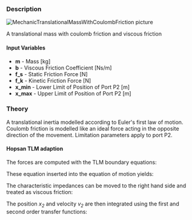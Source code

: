 ### Description
![MechanicTranslationalMassWithCoulombFriction picture](masschelp.svg)

A translational mass with coulomb friction and viscous friction

#### Input Variables
* **m** - Mass [kg]
* **b** - Viscous Friction Coefficient [Ns/m]
* **f_s** - Static Friction Force [N]
* **f_k** - Kinetic Friction Force [N]
* **x_min** - Lower Limit of Position of Port P2 [m]
* **x_max** - Upper Limit of Position of Port P2 [m]

### Theory
A translational inertia modelled according to Euler's first law of motion. Coulomb friction is modelled like an ideal force acting in the opposite direction of the movement. Limitation parameters apply to port P2.
<!---EQUATION m \dot{v_2} + B v_2 = F_1 - F_2 - F_f--->
<!---EQUATION v_2 = der(x_2)--->
<!---EQUATION v_1 = -v_2--->
<!---EQUATION x_1 = -x_2--->
<!---EQUATION F_f = \begin{cases}F_1-F_2, & |F_1-F_2| < f_s\\f_k, & F_1-F_2 > f_s\\-f_k, & F_2-F_1 > f_s\end{cases} --->

#### Hopsan TLM adaption
The forces are computed with the TLM boundary equations:
<!---EQUATION \begin{cases}F_1 = \displaystyle\sum_{i=1}^{N_1}\left(c_{1,i} + Z_{c1,i}v_{1,i}\right), i=1,...,N_1\\\displaystyle\sum_{j=1}^{N_2}\left(c_{2,j} + Z_{c2,j}v_{2,j}\right), j=1,...,N_2\end{cases}--->

These equation inserted into the equation of motion yields:
<!---EQUATION m \dot{v_2} + B v_2 = c_1 - Z_{c1}v_2 - c_2 - Z_{c2}v_2 - F_f--->

The characteristic impedances can be moved to the right hand side and treated as viscous friction:
<!---EQUATION m \dot{v_2} + (B+Z_{c1}+Z_{c2})v_2 = c_1 - c_2 - F_f--->

The position <i>x<sub>2</sub></i> and velocity <i>v<sub>2</sub></i> are then integrated using the first and second order transfer functions:
<!---EQUATION x_2 = \dfrac{c_1 - c_2 - F_f}{m s^2 + (B+Z_{c1}+Z_{c2})s}--->

<!---EQUATION v_2 = \dfrac{c_1 - c_2 - F_f}{m s + B+Z_{c1}+Z_{c2}}--->
